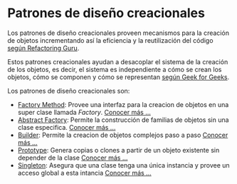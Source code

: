 # Patrones de diseño creacionales

Los patrones de diseño creacionales proveen mecanismos para la creación de objetos incrementando así la eficiencia y la reutilización del código [según Refactoring  Guru](https://refactoring.guru/design-patterns/creational-patterns).

Estos patrones creacionales ayudan a desacoplar el sistema de la creación de los objetos, es decir, el sistema es independiente a cómo se crean los objetos, cómo se componen y cómo se representan [según Geek for Geeks](https://www.geeksforgeeks.org/system-design/software-design-patterns/#creational-design-patterns).

Los patrones de diseño creacionales son:

- [Factory Method](factory-method/devgalop.learn.factory_method): Provee una interfaz para la creacion de objetos en una super clase llamada *Factory*. [Conocer más ...](factory-method/devgalop.learn.factory_method)
- [Abstract Factory](abstract-factory/devgalop.learn.abstract_factory): Permite la construcción de familias de objetos sin una clase especifica. [Conocer más ...](abstract-factory/devgalop.learn.abstract_factory)
- [Builder](builder/devgalop.learn.builder): Permite la creacion de objetos complejos paso a paso [Conocer más ...](builder/devgalop.learn.builder)
- [Prototype](prototype/devgalop.learn.prototype): Genera copias o clones a partir de un objeto existente sin depender de la clase [Conocer más ...](prototype/devgalop.learn.prototype)
- [Singleton](singleton/devgalop.learn.singleton): Asegura que una clase tenga una única instancia y provee un acceso global a esta intancia [Conocer más ...](singleton/devgalop.learn.singleton)